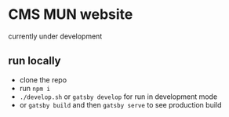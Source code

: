# CMS MUN website

currently under development

## run locally

* clone the repo
* run `npm i`
* `./develop.sh` or `gatsby develop` for run in development mode
* or `gatsby build` and then `gatsby serve` to see production build

